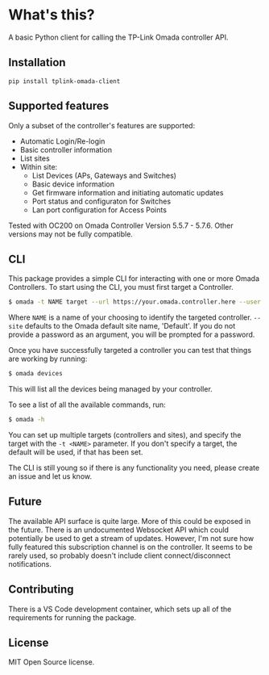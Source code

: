 # What's this?

A basic Python client for calling the TP-Link Omada controller API.

## Installation

```console
pip install tplink-omada-client
```

## Supported features

Only a subset of the controller's features are supported:
* Automatic Login/Re-login
* Basic controller information
* List sites
* Within site:
    * List Devices (APs, Gateways and Switches)
    * Basic device information
    * Get firmware information and initiating automatic updates
    * Port status and configuraton for Switches
    * Lan port configuration for Access Points

Tested with OC200 on Omada Controller Version 5.5.7 - 5.7.6. Other versions may not be fully compatible.

## CLI

This package provides a simple CLI for interacting with one or more Omada Controllers. To start using the
CLI, you must first target a Controller.

```sh
$ omada -t NAME target --url https://your.omada.controller.here --user admin --password password --site MySite --set-default
```

Where `NAME` is a name of your choosing to identify the targeted controller. `--site` defaults to the Omada
default site name, 'Default'.  If you do not provide a password as an argument, you will be prompted for a
password.

Once you have successfully targeted a controller you can test that things are working by running:

```sh
$ omada devices
```

This will list all the devices being managed by your controller.

To see a list of all the available commands, run:

```sh
$ omada -h
```

You can set up multiple targets (controllers and sites), and specify the target with the `-t <NAME>` parameter.
If you don't specify a target, the default will be used, if that has been set.

The CLI is still young so if there is any functionality you need, please create an issue and let us know.

## Future

The available API surface is quite large. More of this could be exposed in the future.
There is an undocumented Websocket API which could potentially be used to get a stream of updates. However,
I'm not sure how fully featured this subscription channel is on the controller. It seems to be rarely used,
so probably doesn't include client connect/disconnect notifications.

## Contributing

There is a VS Code development container, which sets up all of the requirements for running the package.

## License

MIT Open Source license.
